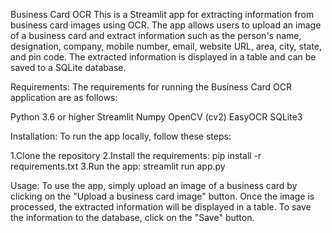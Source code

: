 Business Card OCR
This is a Streamlit app for extracting information from business card images using OCR. The app allows users to upload an image of a business card and extract information such as the person's name, designation, company, mobile number, email, website URL, area, city, state, and pin code. The extracted information is displayed in a table and can be saved to a SQLite database.

Requirements:
The requirements for running the Business Card OCR application are as follows:

Python 3.6 or higher
Streamlit
Numpy
OpenCV (cv2)
EasyOCR
SQLite3

Installation:
To run the app locally, follow these steps:

1.Clone the repository
2.Install the requirements: pip install -r requirements.txt
3.Run the app: streamlit run app.py

Usage:
To use the app, simply upload an image of a business card by clicking on the "Upload a business card image" button. Once the image is processed, the extracted information will be displayed in a table. To save the information to the database, click on the "Save" button.